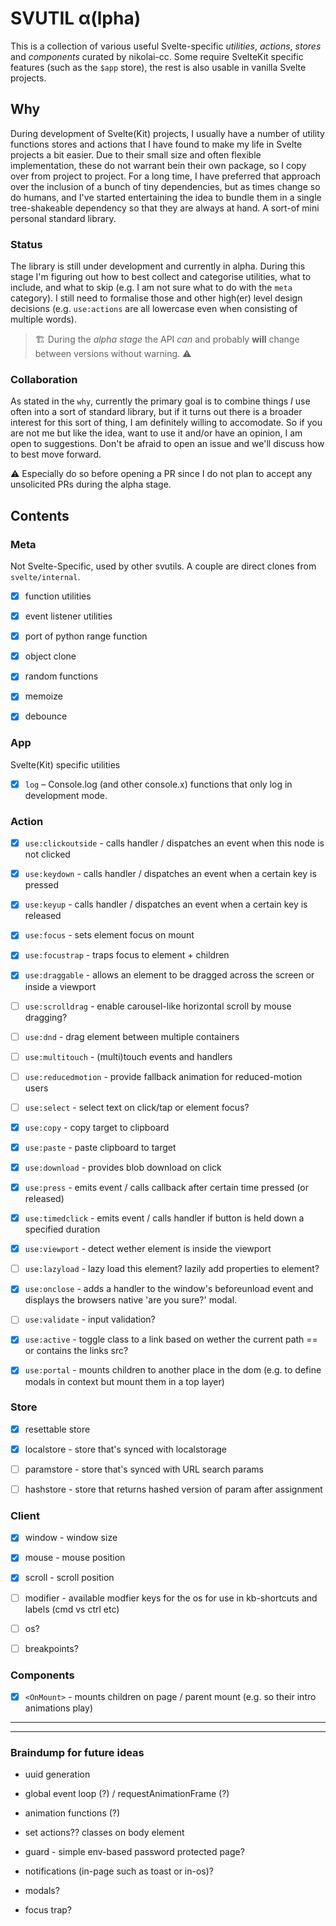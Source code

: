 # SVUTIL α(lpha)

This is a collection of various useful Svelte-specific _utilities_, _actions_, _stores_ and _components_ curated by nikolai-cc. Some require SvelteKit specific features (such as the `$app` store), the rest is also usable in vanilla Svelte projects.



## Why

During development of Svelte(Kit) projects, I usually have a number of utility functions stores and actions that I have found to make my life in Svelte projects a bit easier. Due to their small size and often flexible implementation, these do not warrant bein their own package, so I copy over from project to project. For a long time, I have preferred that approach over the inclusion of a bunch of tiny dependencies, but as times change so do humans, and I've started entertaining the idea to bundle them in a single tree-shakeable dependency so that they are always at hand. A sort-of mini personal standard library.



### Status

The library is still under development and currently in alpha. During this stage I'm figuring out how to best collect and categorise utilities, what to include, and what to skip (e.g. I am not sure what to do with the `meta` category). I still need to formalise those and other high(er) level design decisions (e.g. `use:actions` are all lowercase even when consisting of multiple words).

> 🏗 During the *alpha stage* the API *can* and probably **will** change between versions without warning. ⚠️



### Collaboration

As stated in the `why`, currently the primary goal is to combine things *I* use often into a sort of standard library, but if it turns out there is a broader interest for this sort of thing, I am definitely willing to accomodate. So if you are not me but like the idea, want to use it and/or have an opinion, I am open to suggestions. Don't be afraid to open an issue and we'll discuss how to best move forward. 

⚠️ Especially do so before opening a PR since I do not plan to accept any unsolicited PRs during the alpha stage.



## Contents

### Meta

Not Svelte-Specific, used by other svutils. A couple are direct clones from `svelte/internal`.

- [x] function utilities
- [x] event listener utilities
- [x] port of python range function
- [x] object clone
- [x] random functions
- [x] memoize
- [x] debounce



### App

Svelte(Kit) specific utilities

- [x] `log` – Console.log (and other console.x) functions that only log in development mode.



### Action

- [x] `use:clickoutside` - calls handler / dispatches an event when this node is not clicked
- [x] `use:keydown` - calls handler / dispatches an event when a certain key is pressed
- [x] `use:keyup` - calls handler / dispatches an event when a certain key is released
- [x] `use:focus` - sets element focus on mount
- [x] `use:focustrap` - traps focus to element + children
- [x] `use:draggable` - allows an element to be dragged across the screen or inside a viewport
- [ ] `use:scrolldrag` - enable carousel-like horizontal scroll by mouse dragging?
- [ ] `use:dnd` - drag element between multiple containers
- [ ] `use:multitouch` - (multi)touch events and handlers
- [ ] `use:reducedmotion` - provide fallback animation for reduced-motion users
- [ ] `use:select` - select text on click/tap or element focus?
- [x] `use:copy` - copy target to clipboard
- [x] `use:paste` - paste clipboard to target
- [x] `use:download` - provides blob download on click
- [x] `use:press` - emits event / calls callback after certain time pressed (or released)
- [x] `use:timedclick` - emits event / calls handler if button is held down a specified duration
- [x] `use:viewport` - detect wether element is inside the viewport
- [ ] `use:lazyload` - lazy load this element? lazily add properties to element?
- [x] `use:onclose` - adds a handler to the window's beforeunload event and displays the browsers native 'are you sure?' modal.
- [ ] `use:validate` - input validation?
- [x] `use:active` - toggle class to a link based on wether the current path == or contains the links src?
- [x] `use:portal` - mounts children to another place in the dom (e.g. to define modals in context but mount them in a top layer)



### Store

- [x] resettable store
- [x] localstore - store that's synced with localstorage
- [ ] paramstore - store that's synced with URL search params
- [ ] hashstore - store that returns hashed version of param after assignment



### Client

- [x] window - window size
- [x] mouse - mouse position
- [x] scroll - scroll position

- [ ] modifier - available modfier keys for the os for use in kb-shortcuts and labels (cmd vs ctrl etc)
- [ ] os?
- [ ] breakpoints?



### Components

- [x] `<OnMount>` - mounts children on page / parent mount (e.g. so their intro animations play)



---

---



### Braindump for future ideas

- uuid generation
- global event loop (?) / requestAnimationFrame (?)
- animation functions (?)

- set actions?? classes on body element
- guard - simple env-based password protected page?
- notifications (in-page such as toast or in-os)?
- modals?
- focus trap?
